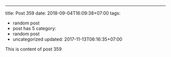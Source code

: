 ---
title: Post 359
date: 2018-09-04T16:09:38+07:00
tags:
  - random post
  - post has 5
category:
  - random post
  - uncategorized
updated: 2017-11-13T06:16:35+07:00

This is content of post 359